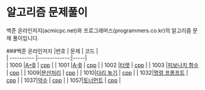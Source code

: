 ﻿# 알고리즘 문제풀이

백준 온라인저지(acmicpc.net)와 프로그래머스(programmers.co.kr)의 알고리즘 문제 풀이입니다.

###백준 온라인저지
|번호 | 문제 | 코드 |  
| ---------- |-------------:|-----|  
| 1000 |[A+B](https://www.acmicpc.net/problem/1000) | [cpp](acmicpc.net/1000.cpp) | 
| 1001 |[A-B](https://www.acmicpc.net/problem/1001) | [cpp](acmicpc.net/1001.cpp) | 
| 1002 |[터렛](https://www.acmicpc.net/problem/1002) | [cpp](acmicpc.net/1002.cpp) | 
| 1003 |[피보나치 함수](https://www.acmicpc.net/problem/1003) | [cpp](acmicpc.net/1003.cpp) | 
| 1009|[분산처리](https://www.acmicpc.net/problem/1009) | [cpp](acmicpc.net/1009.cpp) | 
| 1010|[다리 놓기](https://www.acmicpc.net/problem/1010) | [cpp](acmicpc.net/1010.cpp) | 
| 1032|[명령 프롬프트](https://www.acmicpc.net/problem/1032) | [cpp](acmicpc.net/1032.cpp) | 
| 1037|[약수](https://www.acmicpc.net/problem/1037) | [cpp](acmicpc.net/1037.cpp) | 
| 1057|[토너먼트](https://www.acmicpc.net/problem/1057) | [cpp](acmicpc.net/1057.cpp) | 



